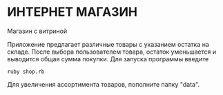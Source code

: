 # ИНТЕРНЕТ МАГАЗИН
Магазин с витриной

Приложение предлагает различные товары с указанием остатка на складе. После выбора пользователем товара, остаток уменьшается и выводится общая сумма покупки.
Для запуска программы введите

```ruby shop.rb```

Для увеличения ассортимента товаров, пополните папку "data".
